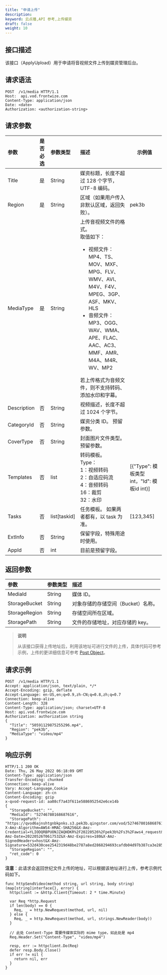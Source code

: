 ```yaml
---
title: "申请上传"
description: 
keyword: 云点播,API 参考,上传媒资
draft: false
weight: 10
---
```


## 接口描述

该接口（ApplyUpload）用于申请将音视频文件上传到媒资管理后台。

## 请求语法

```
POST  /v1/media HTTP/1.1
Host:  api.vod.frontwize.com
Content-Type: application/json
Date: <date>
Authorization: <authorization-string>
```

## 请求参数

| 参数        | 是否必选 | 参数类型     | 描述                                                         | 示例值                                     |
| :---------- | :------- | :----------- | :----------------------------------------------------------- | ------------------------------------------ |
| Title       | 是       | String       | 媒资标题，长度不超过 128 个字节，UTF-8 编码。                |                                            |
| Region      | 是       | String       | 区域（如果用户传入非默认区域，返回失败）。                   | pek3b                                      |
| MediaType   | 是       | String       | 上传音视频文件的格式。<br/>取值如下：<ul><li>视频文件：MP4、TS、MOV、MXF、MPG、FLV、WMV、AVI、M4V、F4V、MPEG、3GP、ASF、MKV、HLS</li><li>音频文件：MP3、OGG、WAV、WMA、APE、FLAC、AAC、AC3、MMF、AMR、M4A、M4R、WV、MP2</li></ul>若上传格式为音频文件，则不支持转码、添加水印和字幕。 |                                            |
| Description | 否       | String       | 视频描述，长度不超过 1024 个字节。                           |                                            |
| CategoryId  | 否       | String       | 媒资分类 ID。 预留参数。                                     |                                            |
| CoverType   | 否       | String       | 封面图片文件类型。预留参数。                                 |                                            |
| Templates   | 否       | list         | 转码模板。<br/>Type：<br/>1：视频转码<br/>2：自适应码流<br/>4：音频转码<br/>16：裁剪<br/>32：水印 | [{"Type": 模板类型 int，"Id": 模板id int}] |
| Tasks       | 否       | list[taskid] | 任务模板。  如果两者都有，以 task 为准。                     | [123,345]                                  |
| ExtInfo     | 否       | String       | 保留字段，特殊用途时使用。                                   |                                            |
| AppId       | 否       | int          | 目前是预留字段。                                             |                                            |

## 返回参数

| 参数          | 参数类型 | 描述                               |
| :------------ | :------- | :--------------------------------- |
| MediaId       | String   | 媒体 ID。                          |
| StorageBucket | String   | 对象存储的存储空间（Bucket）名称。 |
| StorageRegion | String   | 存储空间所在区域。                 |
| StoragePath   | String   | 文件的存储地址，对应存储的 key。   |

> **说明**
>
> 从该接口获得上传地址后，利用该地址可进行文件的上传，具体代码可参考示例，上传的更详细信息可参考 [Post Object](https://docsv3.qingcloud.com/storage/object-storage/api/object/post/)。

## 请求示例

```
POST  /v1/media HTTP/1.1
Accept: application/json, text/plain, */*
Accept-Encoding: gzip, deflate
Accept-Language: en-US,en;q=0.9,zh-CN;q=0.8,zh;q=0.7
Connection: keep-alive
Content-Length: 328
Content-Type: application/json; charset=UTF-8
Host: api.vod.frontwize.com
Authorization: authorization string
{
  "Title": "50591129875255296.mp4",
  "Region": "pek3b",
  "MediaType": "video/mp4"
}
```

## 响应示例

```
HTTP/1.1 200 OK
Date: Thu, 26 May 2022 06:18:09 GMT
Content-Type: application/json
Transfer-Encoding: chunked
Connection: keep-alive
Vary: Accept-Language,Cookie
Content-Language: zh-cn
Content-Encoding: gzip
x-qvod-request-id: aa08cf7a43f611e5886952542e6ce14b
{
  "StorageBucket": "",
  "MediaId": "52746780168687616",
  "StoragePath": "https://qvod6ajnshtgnbkpnks.s3.pek3b.qingstor.com/vod/52746780168687616.mp4?X-Amz-Algorithm=AWS4-HMAC-SHA256&X-Amz-Credential=YLIODQRBPUONJZAQHDKR%2F20220526%2Fpek3b%2Fs3%2Faws4_request&X-Amz-Date=20220526T061753Z&X-Amz-Expires=180&X-Amz-SignedHeaders=host&X-Amz-Signature=532d430cee2542319d48be2787a8ed2868294693cafdb04d97b387ca3e285e3c",
  "StorageRegion": "",
  "ret_code": 0
}
```

**注意**：此请求会返回世纪文件上传的地址，可以根据该地址进行上传，参考示例代码如下。

```
func httpSendVideo(method string, url string, body string) (map[string]interface{}, error) {
  httpclient := &http.Client{Timeout: 2 * time.Minute}

  var Req *http.Request
  if len(body) == 0 {
    Req, _ = http.NewRequest(method, url, nil)
  } else {
    Req, _ = http.NewRequest(method, url, strings.NewReader(body))
  }

  // 此处 Content-Type 需要传媒体实际的 mime type，如此处是 mp4
  Req.Header.Set("Content-Type", "video/mp4")

  resp, err := httpclient.Do(Req)
  defer resp.Body.Close()
  if err != nil {
    return nil, err
  }
}
```

